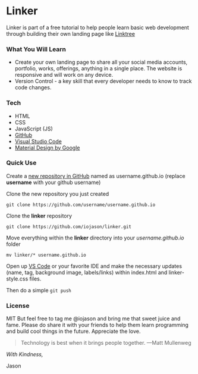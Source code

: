 # Linker
Linker is part of a free tutorial to help people learn basic web development through building their own landing page like [Linktree] 

### What You Will Learn
- Create your own landing page to share all your social media accounts, portfolio, works, offerings, anything in a single place. The website is responsive and will work on any device. 
- Version Control - a key skill that every developer needs to know to track code changes.

### Tech
- HTML 
- CSS
- JavaScript (JS)
- [GitHub]
- [Visual Studio Code] 
- [Material Design by Google]


### Quick Use
Create a [new repository in GitHub] named as username.github.io (replace **username** with your github username)

Clone the new repository you just created
```
git clone https://github.com/username/username.github.io
```

Clone the **linker** repository
```
git clone https://github.com/iojason/linker.git
```

Move everything within the **linker** directory into your *username.github.io* folder
```
mv linker/* username.github.io
```

Open up [VS Code] or your favorite IDE and make the necessary updates (name, tag, background image, labels/links) within index.html and linker-style.css files.

Then do a simple `git push`

### License

MIT
But feel free to tag me @iojason and bring me that sweet juice and fame. Please do share it with your friends to help them learn programming and build cool things in the future. Appreciate the love.

> Technology is best when it brings people together.
> —Matt Mullenweg

*With Kindness,*

Jason


[LinkTree]: <https://linktr.ee/>
[Material Design by Google]: <https://m2.material.io/>
[Visual Studio Code]: <https://https://code.visualstudio.com//>
[VS Code]: <https://https://code.visualstudio.com//>
[GitHub]: <https://github.com/>
[new repository in GitHub]: <https://github.com/new/>
